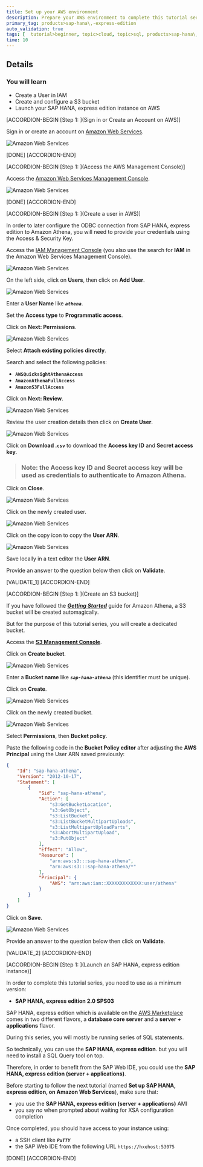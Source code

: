 ```yaml
---
title: Set up your AWS environment
description: Prepare your AWS environment to complete this tutorial series.
primary_tag: products>sap-hana\,-express-edition
auto_validation: true
tags: [  tutorial>beginner, topic>cloud, topic>sql, products>sap-hana\,-express-edition ]
time: 10
---
```


## Details
### You will learn  
  - Create a User in IAM
  - Create and configure a S3 bucket
  - Launch your SAP HANA, express edition instance on AWS

[ACCORDION-BEGIN [Step 1: ](Sign in or Create an Account on AWS)]

Sign in or create an account on <a href="https://aws.amazon.com" target="&#95;blank">Amazon Web Services</a>.

![Amazon Web Services](01.png)

[DONE]
[ACCORDION-END]

[ACCORDION-BEGIN [Step 1: ](Access the AWS Management Console)]

Access the <a href="https://console.aws.amazon.com/console" target="&#95;blank">Amazon Web Services Management Console</a>.

![Amazon Web Services](02.png)

[DONE]
[ACCORDION-END]

[ACCORDION-BEGIN [Step 1: ](Create a user in AWS)]

In order to later configure the ODBC connection from SAP HANA, express edition to Amazon Athena, you will need to provide your credentials using the Access & Security Key.

Access the <a href="https://console.aws.amazon.com/iam" target="&#95;blank">IAM Management Console</a> (you also use the search for **IAM** in the Amazon Web Services Management Console).

![Amazon Web Services](03-01.png)

On the left side, click on **Users**, then click on **Add User**.

![Amazon Web Services](03-02.png)

Enter a **User Name** like ***`athena`***.

Set the **Access type** to **Programmatic access**.

Click on **Next: Permissions**.

![Amazon Web Services](03-03.png)

Select **Attach existing policies directly**.

Search and select the following policies:

 - **`AWSQuicksightAthenaAccess`**
 - **`AmazonAthenaFullAccess`**
 - **`AmazonS3FullAccess`**

Click on **Next: Review**.

![Amazon Web Services](03-04.png)

Review the user creation details then click on **Create User**.

![Amazon Web Services](03-05.png)

Click on **Download .`csv`** to download the **Access key ID** and **Secret access key**.

> ### **Note:** the **Access key ID** and **Secret access key** will be used as credentials to authenticate to Amazon Athena.

Click on **Close**.

![Amazon Web Services](03-06.png)

Click on the newly created user.

![Amazon Web Services](03-07.png)

Click on the copy icon to copy the **User ARN**.

![Amazon Web Services](03-08.png)

Save locally in a text editor the **User ARN**.

Provide an answer to the question below then click on **Validate**.

[VALIDATE_1]
[ACCORDION-END]

[ACCORDION-BEGIN [Step 1: ](Create an S3 bucket)]

If you have followed the ***<a href="https://docs.aws.amazon.com/athena/latest/ug/getting-started.html" target="&#95;blank">Getting Started</a>*** guide for Amazon Athena, a S3 bucket will be created automagically.

But for the purpose of this tutorial series, you will create a dedicated bucket.

Access the **<a href="https://s3.console.aws.amazon.com/s3/home" target="&#95;blank">S3 Management Console</a>**.

Click on **Create bucket**.

![Amazon Web Services](04-01.png)

Enter a **Bucket name** like ***`sap-hana-athena`*** (this identifier must be unique).

Click on **Create**.

![Amazon Web Services](04-02.png)

Click on the newly created bucket.

![Amazon Web Services](04-03.png)

Select **Permissions**, then **Bucket policy**.

Paste the following code in the **Bucket Policy editor** after adjusting the **AWS Principal** using the User ARN saved previously:

```json
{
    "Id": "sap-hana-athena",
    "Version": "2012-10-17",
    "Statement": [
        {
            "Sid": "sap-hana-athena",
            "Action": [
                "s3:GetBucketLocation",
                "s3:GetObject",
                "s3:ListBucket",
                "s3:ListBucketMultipartUploads",
                "s3:ListMultipartUploadParts",
                "s3:AbortMultipartUpload",
                "s3:PutObject"
            ],
            "Effect": "Allow",
            "Resource": [
                "arn:aws:s3:::sap-hana-athena",
                "arn:aws:s3:::sap-hana-athena/*"
            ],
            "Principal": {
                "AWS": "arn:aws:iam::XXXXXXXXXXXXX:user/athena"
            }
        }
    ]
}
```

Click on **Save**.

![Amazon Web Services](04-04.png)

Provide an answer to the question below then click on **Validate**.

[VALIDATE_2]
[ACCORDION-END]

[ACCORDION-BEGIN [Step 1: ](Launch an SAP HANA, express edition instance)]

In order to complete this tutorial series, you need to use as a minimum version:

 - **SAP HANA, express edition 2.0 SPS03**

SAP HANA, express edition which is available on the <a href="https://aws.amazon.com/marketplace" target="&#95;blank">AWS Marketplace</a> comes in two different flavors, a **database core server** and a **server + applications** flavor.

During this series, you will mostly be running series of SQL statements.

So technically, you can use the **SAP HANA, express edition**. but you will need to install a SQL Query tool on top.

Therefore, in order to benefit from the SAP Web IDE, you could use the **SAP HANA, express edition (server + applications)**.

Before starting to follow the next tutorial (named **Set up SAP HANA, express edition, on Amazon Web Services**), make sure that:

 - you use the **SAP HANA, express edition (server + applications)** AMI
 - you say *no* when prompted about waiting for XSA configuration completion

Once completed, you should have access to your instance using:

  - a SSH client like ***`PuTTY`***
  - the SAP Web IDE from the following URL `https://hxehost:53075`

[DONE]
[ACCORDION-END]
